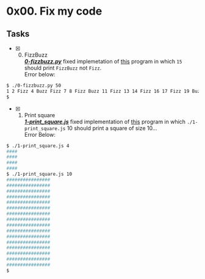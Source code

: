 # 0x00. Fix my code

## Tasks

+ [x] 0. FizzBuzz<br/>_**[0-fizzbuzz.py](0-fizzbuzz.py)**_ fixed implemetation of [this](https://github.com/holbertonschool/0x00-Fix_My_Code_Challenge/blob/master/0-fizzbuzz.py) program in which `15` should print `FizzBuzz` not `Fizz`.<br/>Error below:
```bash
$ ./0-fizzbuzz.py 50
1 2 Fizz 4 Buzz Fizz 7 8 Fizz Buzz 11 Fizz 13 14 Fizz 16 17 Fizz 19 Buzz Fizz 22 23 Fizz Buzz 26 Fizz 28 29 Fizz 31 32 Fizz 34 Buzz Fizz 37 38 Fizz Buzz 41 Fizz 43 44 Fizz 46 47 Fizz 49 Buzz
$
```
+ [x] 1. Print square<br/>_**[1-print_square.js](1-print_square.js)**_ fixed implementation of [this](https://github.com/holbertonschool/0x00-Fix_My_Code_Challenge/blob/master/1-print_square.js) program in which `./1-print_square.js` 10 should print a square of size 10...<br/>Error Below:
```bash
$ ./1-print_square.js 4
####
####
####
####
$ ./1-print_square.js 10
################
################
################
################
################
################
################
################
################
################
################
################
################
################
################
################
$
```
